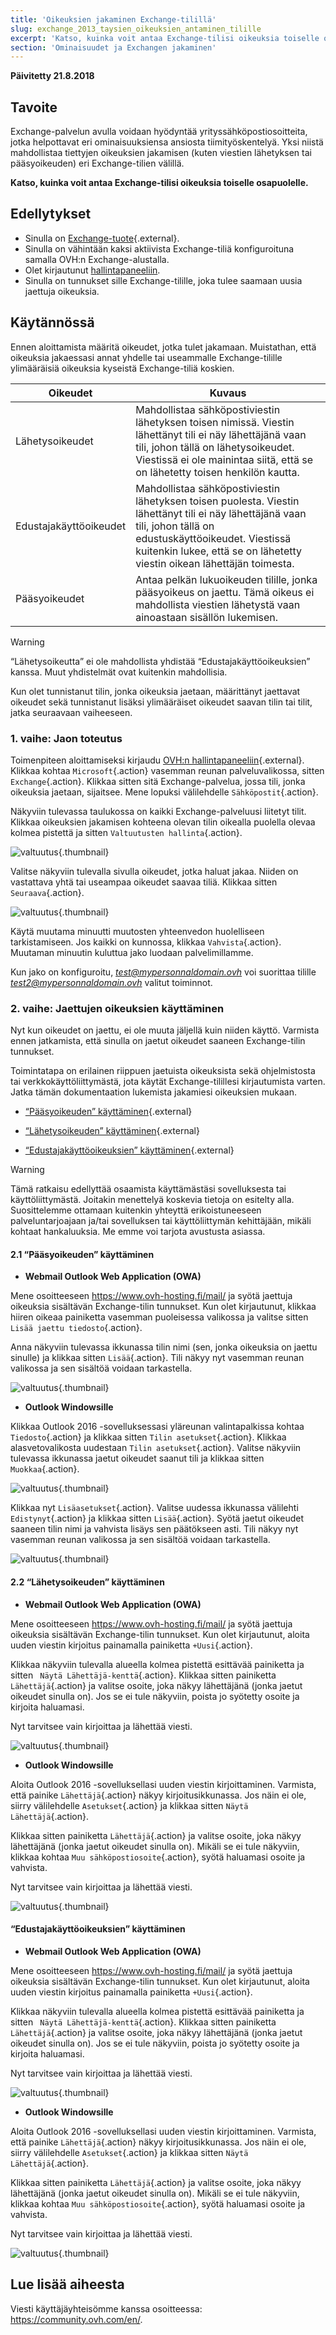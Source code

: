 ```yaml
---
title: 'Oikeuksien jakaminen Exchange-tilillä'
slug: exchange_2013_taysien_oikeuksien_antaminen_tilille
excerpt: 'Katso, kuinka voit antaa Exchange-tilisi oikeuksia toiselle osapuolelle'
section: 'Ominaisuudet ja Exchangen jakaminen'
---
```


**Päivitetty 21.8.2018**

## Tavoite

Exchange-palvelun avulla voidaan hyödyntää yrityssähköpostiosoitteita, jotka helpottavat eri ominaisuuksiensa ansiosta tiimityöskentelyä. Yksi niistä mahdollistaa tiettyjen oikeuksien jakamisen (kuten viestien lähetyksen tai pääsyoikeuden) eri Exchange-tilien välillä.

**Katso, kuinka voit antaa Exchange-tilisi oikeuksia toiselle osapuolelle.**

## Edellytykset

- Sinulla on [Exchange-tuote](https://www.ovh-hosting.fi/sahkopostit/){.external}.
- Sinulla on vähintään kaksi aktiivista Exchange-tiliä konfiguroituna samalla OVH:n Exchange-alustalla.
- Olet kirjautunut [hallintapaneeliin](https://www.ovh.com/auth/?action=gotomanager).
- Sinulla on tunnukset sille Exchange-tilille, joka tulee saamaan uusia jaettuja oikeuksia.

## Käytännössä

Ennen aloittamista määritä oikeudet, jotka tulet jakamaan. Muistathan, että oikeuksia jakaessasi annat yhdelle tai useammalle Exchange-tilille ylimääräisiä oikeuksia kyseistä Exchange-tiliä koskien.

|Oikeudet|Kuvaus|
|---|---|
|Lähetysoikeudet|Mahdollistaa sähköpostiviestin lähetyksen toisen nimissä. Viestin lähettänyt tili ei näy lähettäjänä vaan tili, johon tällä on lähetysoikeudet. Viestissä ei ole mainintaa siitä, että se on lähetetty toisen henkilön kautta.|
|Edustajakäyttöoikeudet|Mahdollistaa sähköpostiviestin lähetyksen toisen puolesta. Viestin lähettänyt tili ei näy lähettäjänä vaan tili, johon tällä on edustuskäyttöoikeudet. Viestissä kuitenkin lukee, että se on lähetetty viestin oikean lähettäjän toimesta.|
|Pääsyoikeudet|Antaa pelkän lukuoikeuden tilille, jonka pääsyoikeus on jaettu. Tämä oikeus ei mahdollista viestien lähetystä vaan ainoastaan sisällön lukemisen.|

> [!warning]
>
> “Lähetysoikeutta” ei ole mahdollista yhdistää “Edustajakäyttöoikeuksien” kanssa. Muut yhdistelmät ovat kuitenkin mahdollisia.
> 

Kun olet tunnistanut tilin, jonka oikeuksia jaetaan, määrittänyt jaettavat oikeudet sekä tunnistanut lisäksi ylimääräiset oikeudet saavan tilin tai tilit, jatka seuraavaan vaiheeseen.

### 1\. vaihe: Jaon toteutus

Toimenpiteen aloittamiseksi kirjaudu [OVH:n hallintapaneeliin](https://www.ovh.com/auth/?action=gotomanager){.external}. Klikkaa kohtaa `Microsoft`{.action} vasemman reunan palveluvalikossa, sitten `Exchange`{.action}. Klikkaa sitten sitä Exchange-palvelua, jossa tili, jonka oikeuksia jaetaan, sijaitsee. Mene lopuksi välilehdelle `Sähköpostit`{.action}.

Näkyviin tulevassa taulukossa on kaikki Exchange-palveluusi liitetyt tilit. Klikkaa oikeuksien jakamisen kohteena olevan tilin oikealla puolella olevaa kolmea pistettä ja sitten `Valtuutusten hallinta`{.action}.

![valtuutus](images/delegation-step1.png){.thumbnail}

Valitse näkyviin tulevalla sivulla oikeudet, jotka haluat jakaa. Niiden on vastattava yhtä tai useampaa oikeudet saavaa tiliä. Klikkaa sitten `Seuraava`{.action}.

![valtuutus](images/delegation-step2.png){.thumbnail}

Käytä muutama minuutti muutosten yhteenvedon huolelliseen tarkistamiseen. Jos kaikki on kunnossa, klikkaa `Vahvista`{.action}. Muutaman minuutin kuluttua jako luodaan palvelimillamme.

Kun jako on konfiguroitu, *test@mypersonnaldomain.ovh* voi suorittaa tilille *test2@mypersonnaldomain.ovh* valitut toiminnot.

### 2\. vaihe: Jaettujen oikeuksien käyttäminen

Nyt kun oikeudet on jaettu, ei ole muuta jäljellä kuin niiden käyttö. Varmista ennen jatkamista, että sinulla on jaetut oikeudet saaneen Exchange-tilin tunnukset.

Toimintatapa on erilainen riippuen jaetuista oikeuksista sekä ohjelmistosta tai verkkokäyttöliittymästä, jota käytät Exchange-tilillesi kirjautumista varten. Jatka tämän dokumentaation lukemista jakamiesi oikeuksien mukaan.

- [“Pääsyoikeuden” käyttäminen](https://docs.ovh.com/fi/microsoft-collaborative-solutions/exchange_2013_taysien_oikeuksien_antaminen_tilille/#21-paasyoikeuden-kayttaminen){.external}

- [“Lähetysoikeuden” käyttäminen](https://docs.ovh.com/fi/microsoft-collaborative-solutions/exchange_2013_taysien_oikeuksien_antaminen_tilille/#22-lahetysoikeuden-kayttaminen){.external}

- [“Edustajakäyttöoikeuksien” käyttäminen](https://docs.ovh.com/fi/microsoft-collaborative-solutions/exchange_2013_taysien_oikeuksien_antaminen_tilille/#23-edustajakayttoikeuksien-kayttaminen){.external}

> [!warning]
>
> Tämä ratkaisu edellyttää osaamista käyttämästäsi sovelluksesta tai käyttöliittymästä. Joitakin menettelyä koskevia tietoja on esitelty alla. Suosittelemme ottamaan kuitenkin yhteyttä erikoistuneeseen palveluntarjoajaan ja/tai sovelluksen tai käyttöliittymän kehittäjään, mikäli kohtaat hankaluuksia. Me emme voi tarjota avustusta asiassa.
>

#### 2.1 “Pääsyoikeuden” käyttäminen

- **Webmail Outlook Web Application (OWA)**

Mene osoitteeseen <https://www.ovh-hosting.fi/mail/> ja syötä jaettuja oikeuksia sisältävän Exchange-tilin tunnukset. Kun olet kirjautunut, klikkaa hiiren oikeaa painiketta vasemman puoleisessa valikossa ja valitse sitten `Lisää jaettu tiedosto`{.action}.

Anna näkyviin tulevassa ikkunassa tilin nimi (sen, jonka oikeuksia on jaettu sinulle) ja klikkaa sitten `Lisää`{.action}. Tili näkyy nyt vasemman reunan valikossa ja sen sisältöä voidaan tarkastella.

![valtuutus](images/delegation-step3.png){.thumbnail}

- **Outlook Windowsille**

Klikkaa Outlook 2016 -sovelluksessasi yläreunan valintapalkissa kohtaa `Tiedosto`{.action} ja klikkaa sitten `Tilin asetukset`{.action}. Klikkaa alasvetovalikosta uudestaan `Tilin asetukset`{.action}. Valitse näkyviin tulevassa ikkunassa jaetut oikeudet saanut tili ja klikkaa sitten `Muokkaa`{.action}. 

![valtuutus](images/delegation-step4.png){.thumbnail}

Klikkaa nyt `Lisäasetukset`{.action}. Valitse uudessa ikkunassa välilehti `Edistynyt`{.action} ja klikkaa sitten `Lisää`{.action}. Syötä jaetut oikeudet saaneen tilin nimi ja vahvista lisäys sen päätökseen asti. Tili näkyy nyt vasemman reunan valikossa ja sen sisältöä voidaan tarkastella.

![valtuutus](images/delegation-step5.png){.thumbnail}

#### 2.2 “Lähetysoikeuden” käyttäminen

- **Webmail Outlook Web Application (OWA)**

Mene osoitteeseen <https://www.ovh-hosting.fi/mail/> ja syötä jaettuja oikeuksia sisältävän Exchange-tilin tunnukset. Kun olet kirjautunut, aloita uuden viestin kirjoitus painamalla painiketta `+Uusi`{.action}.

Klikkaa näkyviin tulevalla alueella kolmea pistettä esittävää painiketta ja sitten ` Näytä Lähettäjä-kenttä`{.action}. Klikkaa sitten painiketta `Lähettäjä`{.action} ja valitse osoite, joka näkyy lähettäjänä (jonka jaetut oikeudet sinulla on). Jos se ei tule näkyviin, poista jo syötetty osoite ja kirjoita haluamasi. 

Nyt tarvitsee vain kirjoittaa ja lähettää viesti. 

![valtuutus](images/delegation-step6.png){.thumbnail}

- **Outlook Windowsille**

Aloita Outlook 2016 -sovelluksellasi uuden viestin kirjoittaminen. Varmista, että painike `Lähettäjä`{.action} näkyy kirjoitusikkunassa. Jos näin ei ole, siirry välilehdelle `Asetukset`{.action} ja klikkaa sitten `Näytä Lähettäjä`{.action}.

Klikkaa sitten painiketta `Lähettäjä`{.action} ja valitse osoite, joka näkyy lähettäjänä (jonka jaetut oikeudet sinulla on). Mikäli se ei tule näkyviin, klikkaa kohtaa `Muu sähköpostiosoite`{.action}, syötä haluamasi osoite ja vahvista. 

Nyt tarvitsee vain kirjoittaa ja lähettää viesti. 

![valtuutus](images/delegation-step7.png){.thumbnail}

#### “Edustajakäyttöoikeuksien” käyttäminen

- **Webmail Outlook Web Application (OWA)**

Mene osoitteeseen <https://www.ovh-hosting.fi/mail/> ja syötä jaettuja oikeuksia sisältävän Exchange-tilin tunnukset. Kun olet kirjautunut, aloita uuden viestin kirjoitus painamalla painiketta `+Uusi`{.action}.

Klikkaa näkyviin tulevalla alueella kolmea pistettä esittävää painiketta ja sitten ` Näytä Lähettäjä-kenttä`{.action}. Klikkaa sitten painiketta `Lähettäjä`{.action} ja valitse osoite, joka näkyy lähettäjänä (jonka jaetut oikeudet sinulla on). Jos se ei tule näkyviin, poista jo syötetty osoite ja kirjoita haluamasi. 

Nyt tarvitsee vain kirjoittaa ja lähettää viesti. 

![valtuutus](images/delegation-step6.png){.thumbnail}

- **Outlook Windowsille**

Aloita Outlook 2016 -sovelluksellasi uuden viestin kirjoittaminen. Varmista, että painike `Lähettäjä`{.action} näkyy kirjoitusikkunassa. Jos näin ei ole, siirry välilehdelle `Asetukset`{.action} ja klikkaa sitten `Näytä Lähettäjä`{.action}.

Klikkaa sitten painiketta `Lähettäjä`{.action} ja valitse osoite, joka näkyy lähettäjänä (jonka jaetut oikeudet sinulla on). Mikäli se ei tule näkyviin, klikkaa kohtaa `Muu sähköpostiosoite`{.action}, syötä haluamasi osoite ja vahvista. 

Nyt tarvitsee vain kirjoittaa ja lähettää viesti. 

![valtuutus](images/delegation-step7.png){.thumbnail}

## Lue lisää aiheesta

Viesti käyttäjäyhteisömme kanssa osoitteessa: <https://community.ovh.com/en/>.
